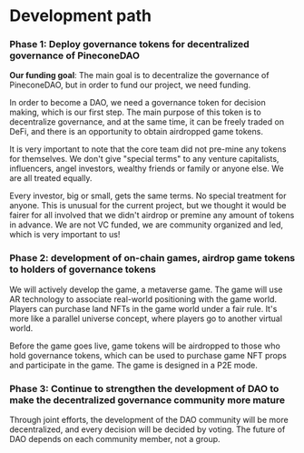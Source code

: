 # Development path

### Phase 1: Deploy governance tokens for decentralized governance of PineconeDAO

**Our funding goal**: The main goal is to decentralize the governance of PineconeDAO, but in order to fund our project, we need funding.

In order to become a DAO, we need a governance token for decision making, which is our first step. The main purpose of this token is to decentralize governance, and at the same time, it can be freely traded on DeFi, and there is an opportunity to obtain airdropped game tokens.

It is very important to note that the core team did not pre-mine any tokens for themselves. We don't give "special terms" to any venture capitalists, influencers, angel investors, wealthy friends or family or anyone else. We are all treated equally.

Every investor, big or small, gets the same terms. No special treatment for anyone. This is unusual for the current project, but we thought it would be fairer for all involved that we didn't airdrop or premine any amount of tokens in advance. We are not VC funded, we are community organized and led, which is very important to us!

### Phase 2: development of on-chain games, airdrop game tokens to holders of governance tokens

We will actively develop the game, a metaverse game. The game will use AR technology to associate real-world positioning with the game world. Players can purchase land NFTs in the game world under a fair rule. It's more like a parallel universe concept, where players go to another virtual world.

Before the game goes live, game tokens will be airdropped to those who hold governance tokens, which can be used to purchase game NFT props and participate in the game. The game is designed in a P2E mode.

### Phase 3: Continue to strengthen the development of DAO to make the decentralized governance community more mature

Through joint efforts, the development of the DAO community will be more decentralized, and every decision will be decided by voting. The future of DAO depends on each community member, not a group.
